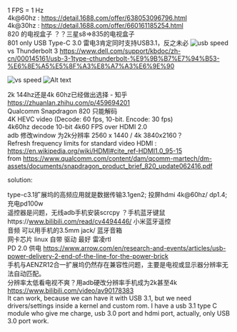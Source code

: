1 FPS = 1 Hz <br> 4k@60hz :
https://detail.1688.com/offer/638053096796.html  <br>
4k@30hz :
https://detail.1688.com/offer/660161185254.html  <br>
820 的电视盒子 ？？三星s8=>835的电视盒子  
801 only USB Type-C 3.0
雷电3肯定同时支持USB3.1，反之未必
![usb speed](https://img.phonandroid.com/2015/09/performance-usb.jpg) <br>
vs Thunderbolt 3
https://www.dell.com/support/kbdoc/zh-cn/000145161/usb-3-1type-cthunderbolt-%E9%9B%B7%E7%94%B53-%E6%8E%A5%E5%8F%A3%E8%A7%A3%E6%9E%90 

![vs speed](https://supportkb.dell.com/img/ka02R0000008KkCQAU/ka02R0000008KkCQAU_zh_CN_3.jpeg)
![Alt text](https://static.bhphotovideo.com/explora/sites/default/files/styles/960/public/thunderbolt-3-usb-3_1-usb-type-c-chart.jpg)


2k 144hz还是4k 60hz已经做出选择 - 知乎 
https://zhuanlan.zhihu.com/p/459694201 <br>
Qualcomm Snapdragon 820 只能解码 <br>
4K HEVC video (Decode: 60 fps, 10-bit. Encode: 30 fps)  <br>
4k60hz decode 10-bit 4k60 FPS over HDMI 2.0  <br>
adb 修改window 为2k分辨率 2560 x 1440 / 4k 3840x2160？ <br>
Refresh frequency limits for standard video HDMI :
https://en.wikipedia.org/wiki/HDMI#cite_ref-HDMI1.0_95-15 <br>
from
https://www.qualcomm.com/content/dam/qcomm-martech/dm-assets/documents/snapdragon_product_brief_820_update062416.pdf
<br>

solution:

type-c3.1扩展坞的高频应用就是数据传输3.1gen2; 投屏hdmi 4k@60hz/ dp1.4; 充电pd100w <br>
遥控器是问题，无线adb手机安装scrcpy ？手机蓝牙键鼠https://www.bilibili.com/read/cv4494446/ 小米蓝牙遥控  <br>
音频 可以用手机的3.5mm jack/ 蓝牙音箱 <br>
网卡芯片  linux 自带 驱动 最好 雷凌rtl <br>
PD 2.0 供电 
https://www.arrow.com/en/research-and-events/articles/usb-power-delivery-2-end-of-the-line-for-the-power-brick <br>
手机与AENZR12合一扩展坞仍然存在兼容性问题，主要是电视或显示器分辨率无法自动匹配。 <br>
分辨率太低看电视不爽？用adb硬改分辨率手机成为2k甚至4k
https://www.bilibili.com/video/av90178383 <br>
It can work, because we can have it with USB 3.1, but we need drivers/settings inside a kernel and custom rom.
I have a usb 3.1 type C module who give me charge, usb 3.0 port and hdmi port, actually, only USB 3.0 port work.


